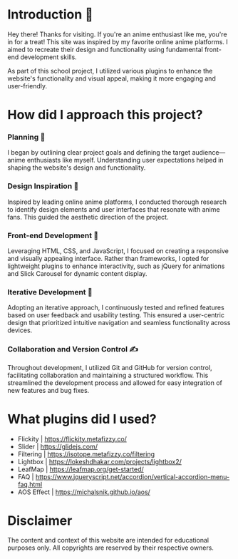 # Introduction 👋
Hey there! Thanks for visiting. If you're an anime enthusiast like me, you're in for a treat! This site was inspired by my favorite online anime platforms. I aimed to recreate their design and functionality using fundamental front-end development skills.

As part of this school project, I utilized various plugins to enhance the website's functionality and visual appeal, making it more engaging and user-friendly.

# How did I approach this project? 
### Planning 📝
I began by outlining clear project goals and defining the target audience—anime enthusiasts like myself. Understanding user expectations helped in shaping the website's design and functionality.

### Design Inspiration 🎨
Inspired by leading online anime platforms, I conducted thorough research to identify design elements and user interfaces that resonate with anime fans. This guided the aesthetic direction of the project.

### Front-end Development 💼 
Leveraging HTML, CSS, and JavaScript, I focused on creating a responsive and visually appealing interface. Rather than frameworks, I opted for lightweight plugins to enhance interactivity, such as jQuery for animations and Slick Carousel for dynamic content display.

### Iterative Development 🔁
Adopting an iterative approach, I continuously tested and refined features based on user feedback and usability testing. This ensured a user-centric design that prioritized intuitive navigation and seamless functionality across devices.

### Collaboration and Version Control ✍️
Throughout development, I utilized Git and GitHub for version control, facilitating collaboration and maintaining a structured workflow. This streamlined the development process and allowed for easy integration of new features and bug fixes.

# What plugins did I used? 
- Flickity | https://flickity.metafizzy.co/  
- Slider | https://glidejs.com/ 
- Filtering | https://isotope.metafizzy.co/filtering
- Lightbox | https://lokeshdhakar.com/projects/lightbox2/
- LeafMap | https://leafmap.org/get-started/
- FAQ | https://www.jqueryscript.net/accordion/vertical-accordion-menu-faq.html
- AOS Effect | https://michalsnik.github.io/aos/ 

# Disclaimer
The content and context of this website are intended for educational purposes only. All copyrights are reserved by their respective owners.

